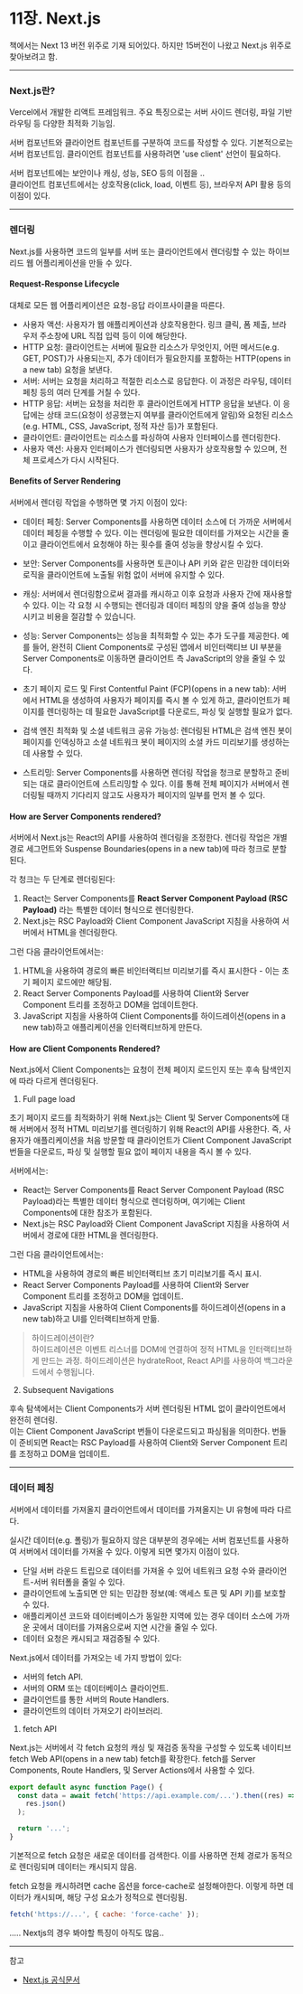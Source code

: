 # 11장. Next.js

책에서는 Next 13 버전 위주로 기재 되어있다. 하지만 15버전이 나왔고 Next.js 위주로 찾아보려고 함.

---

### Next.js란?

Vercel에서 개발한 리액트 프레임워크. 주요 특징으로는 서버 사이드 렌더링, 파일 기반 라우팅 등 다양한 최적화 기능임.

서버 컴포넌트와 클라이언트 컴포넌트를 구분하여 코드를 작성할 수 있다.
기본적으로는 서버 컴포넌트임. 클라이언트 컴포넌트를 사용하려면 'use client' 선언이 필요하다.

서버 컴포넌트에는 보안이나 캐싱, 성능, SEO 등의 이점을 ..  
클라이언트 컴포넌트에서는 상호작용(click, load, 이벤트 등), 브라우저 API 활용 등의 이점이 있다.

---

### 렌더링

Next.js를 사용하면 코드의 일부를 서버 또는 클라이언트에서 렌더링할 수 있는 하이브리드 웹 어플리케이션을 만들 수 있다.

#### Request-Response Lifecycle

대체로 모든 웹 어플리케이션은 요청-응답 라이프사이클을 따른다.

- 사용자 액션: 사용자가 웹 애플리케이션과 상호작용한다. 링크 클릭, 폼 제출, 브라우저 주소창에 URL 직접 입력 등이 이에 해당한다.
- HTTP 요청: 클라이언트는 서버에 필요한 리소스가 무엇인지, 어떤 메서드(e.g. GET, POST)가 사용되는지, 추가 데이터가 필요한지를 포함하는 HTTP(opens in a new tab) 요청을 보낸다.
- 서버: 서버는 요청을 처리하고 적절한 리소스로 응답한다. 이 과정은 라우팅, 데이터 페칭 등의 여러 단계를 거칠 수 있다.
- HTTP 응답: 서버는 요청을 처리한 후 클라이언트에게 HTTP 응답을 보낸다. 이 응답에는 상태 코드(요청이 성공했는지 여부를 클라이언트에게 알림)와 요청된 리소스(e.g. HTML, CSS, JavaScript, 정적 자산 등)가 포함된다.
- 클라이언트: 클라이언트는 리소스를 파싱하여 사용자 인터페이스를 렌더링한다.
- 사용자 액션: 사용자 인터페이스가 렌더링되면 사용자가 상호작용할 수 있으며, 전체 프로세스가 다시 시작된다.

#### Benefits of Server Rendering

서버에서 렌더링 작업을 수행하면 몇 가지 이점이 있다:

- 데이터 페칭: Server Components를 사용하면 데이터 소스에 더 가까운 서버에서 데이터 페칭을 수행할 수 있다. 이는 렌더링에 필요한 데이터를 가져오는 시간을 줄이고 클라이언트에서 요청해야 하는 횟수를 줄여 성능을 향상시킬 수 있다.

- 보안: Server Components를 사용하면 토큰이나 API 키와 같은 민감한 데이터와 로직을 클라이언트에 노출될 위험 없이 서버에 유지할 수 있다.

- 캐싱: 서버에서 렌더링함으로써 결과를 캐시하고 이후 요청과 사용자 간에 재사용할 수 있다. 이는 각 요청 시 수행되는 렌더링과 데이터 페칭의 양을 줄여 성능을 향상시키고 비용을 절감할 수 있습니다.

- 성능: Server Components는 성능을 최적화할 수 있는 추가 도구를 제공한다. 예를 들어, 완전히 Client Components로 구성된 앱에서 비인터랙티브 UI 부분을 Server Components로 이동하면 클라이언트 측 JavaScript의 양을 줄일 수 있다.

- 초기 페이지 로드 및 First Contentful Paint (FCP)(opens in a new tab): 서버에서 HTML을 생성하여 사용자가 페이지를 즉시 볼 수 있게 하고, 클라이언트가 페이지를 렌더링하는 데 필요한 JavaScript를 다운로드, 파싱 및 실행할 필요가 없다.

- 검색 엔진 최적화 및 소셜 네트워크 공유 가능성: 렌더링된 HTML은 검색 엔진 봇이 페이지를 인덱싱하고 소셜 네트워크 봇이 페이지의 소셜 카드 미리보기를 생성하는 데 사용할 수 있다.

- 스트리밍: Server Components를 사용하면 렌더링 작업을 청크로 분할하고 준비되는 대로 클라이언트에 스트리밍할 수 있다. 이를 통해 전체 페이지가 서버에서 렌더링될 때까지 기다리지 않고도 사용자가 페이지의 일부를 먼저 볼 수 있다.

#### How are Server Components rendered?

서버에서 Next.js는 React의 API를 사용하여 렌더링을 조정한다. 렌더링 작업은 개별 경로 세그먼트와 Suspense Boundaries(opens in a new tab)에 따라 청크로 분할된다.

각 청크는 두 단계로 렌더링된다:

1. React는 Server Components를 **React Server Component Payload (RSC Payload)** 라는 특별한 데이터 형식으로 렌더링한다.
2. Next.js는 RSC Payload와 Client Component JavaScript 지침을 사용하여 서버에서 HTML을 렌더링한다.

그런 다음 클라이언트에서는:

1. HTML을 사용하여 경로의 빠른 비인터랙티브 미리보기를 즉시 표시한다 - 이는 초기 페이지 로드에만 해당됨.
2. React Server Components Payload를 사용하여 Client와 Server Component 트리를 조정하고 DOM을 업데이트한다.
3. JavaScript 지침을 사용하여 Client Components를 하이드레이션(opens in a new tab)하고 애플리케이션을 인터랙티브하게 만든다.

#### How are Client Components Rendered?

Next.js에서 Client Components는 요청이 전체 페이지 로드인지 또는 후속 탐색인지에 따라 다르게 렌더링된다.

1. Full page load

초기 페이지 로드를 최적화하기 위해 Next.js는 Client 및 Server Components에 대해 서버에서 정적 HTML 미리보기를 렌더링하기 위해 React의 API를 사용한다. 즉, 사용자가 애플리케이션을 처음 방문할 때 클라이언트가 Client Component JavaScript 번들을 다운로드, 파싱 및 실행할 필요 없이 페이지 내용을 즉시 볼 수 있다.

서버에서는:

- React는 Server Components를 React Server Component Payload (RSC Payload)라는 특별한 데이터 형식으로 렌더링하며, 여기에는 Client Components에 대한 참조가 포함된다.
- Next.js는 RSC Payload와 Client Component JavaScript 지침을 사용하여 서버에서 경로에 대한 HTML을 렌더링한다.

그런 다음 클라이언트에서는:

- HTML을 사용하여 경로의 빠른 비인터랙티브 초기 미리보기를 즉시 표시.
- React Server Components Payload를 사용하여 Client와 Server Component 트리를 조정하고 DOM을 업데이트.
- JavaScript 지침을 사용하여 Client Components를 하이드레이션(opens in a new tab)하고 UI를 인터랙티브하게 만듦.

> 하이드레이션이란?  
> 하이드레이션은 이벤트 리스너를 DOM에 연결하여 정적 HTML을 인터랙티브하게 만드는 과정. 하이드레이션은 hydrateRoot, React API를 사용하여 백그라운드에서 수행됩니다.

2. Subsequent Navigations

후속 탐색에서는 Client Components가 서버 렌더링된 HTML 없이 클라이언트에서 완전히 렌더링.  
이는 Client Component JavaScript 번들이 다운로드되고 파싱됨을 의미한다. 번들이 준비되면 React는 RSC Payload를 사용하여 Client와 Server Component 트리를 조정하고 DOM을 업데이트.

---

### 데이터 페칭

서버에서 데이터를 가져올지 클라이언트에서 데이터를 가져올지는 UI 유형에 따라 다르다.

실시간 데이터(e.g. 폴링)가 필요하지 않은 대부분의 경우에는 서버 컴포넌트를 사용하여 서버에서 데이터를 가져올 수 있다. 이렇게 되면 몇가지 이점이 있다.

- 단일 서버 라운드 트립으로 데이터를 가져올 수 있어 네트워크 요청 수와 클라이언트-서버 워터폴을 줄일 수 있다.
- 클라이언트에 노출되면 안 되는 민감한 정보(예: 액세스 토큰 및 API 키)를 보호할 수 있다.
- 애플리케이션 코드와 데이터베이스가 동일한 지역에 있는 경우 데이터 소스에 가까운 곳에서 데이터를 가져옴으로써 지연 시간을 줄일 수 있다.
- 데이터 요청은 캐시되고 재검증될 수 있다.

Next.js에서 데이터를 가져오는 네 가지 방법이 있다:

- 서버의 fetch API.
- 서버의 ORM 또는 데이터베이스 클라이언트.
- 클라이언트를 통한 서버의 Route Handlers.
- 클라이언트의 데이터 가져오기 라이브러리.

1. fetch API

Next.js는 서버에서 각 fetch 요청의 캐싱 및 재검증 동작을 구성할 수 있도록 네이티브 fetch Web API(opens in a new tab) fetch를 확장한다. fetch를 Server Components, Route Handlers, 및 Server Actions에서 사용할 수 있다.

```javascript
export default async function Page() {
  const data = await fetch('https://api.example.com/...').then((res) =>
    res.json()
  );

  return '...';
}
```

기본적으로 fetch 요청은 새로운 데이터를 검색한다. 이를 사용하면 전체 경로가 동적으로 렌더링되며 데이터는 캐시되지 않음.

fetch 요청을 캐시하려면 cache 옵션을 force-cache로 설정해야한다. 이렇게 하면 데이터가 캐시되며, 해당 구성 요소가 정적으로 렌더링됨.

```javascript
fetch('https://...', { cache: 'force-cache' });
```

.....
Nextjs의 경우 봐야할 특징이 아직도 많음..

---

참고

- [Next.js 공식문서](https://nextjs.org/docs)

